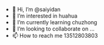 - 👋 Hi, I’m @saiyidan
- 👀 I’m interested in huahua
- 🌱 I’m currently learning chuzhong
- 💞️ I’m looking to collaborate on ...
- 📫 How to reach me 13512803803

<!---
saiyidan/saiyidan is a ✨ special ✨ repository because its `README.md` (this file) appears on your GitHub profile.
You can click the Preview link to take a look at your changes.
--->
